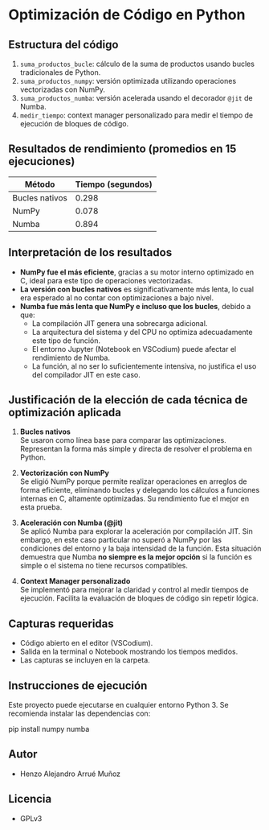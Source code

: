 # Optimización de Código en Python

## Estructura del código

1. `suma_productos_bucle`: cálculo de la suma de productos usando bucles tradicionales de Python.
2. `suma_productos_numpy`: versión optimizada utilizando operaciones vectorizadas con NumPy.
3. `suma_productos_numba`: versión acelerada usando el decorador `@jit` de Numba.
4. `medir_tiempo`: context manager personalizado para medir el tiempo de ejecución de bloques de código.


## Resultados de rendimiento (promedios en 15 ejecuciones)

| Método         | Tiempo (segundos) |
|----------------|-------------------|
| Bucles nativos | 0.298             |
| NumPy          | 0.078             |
| Numba          | 0.894             |


## Interpretación de los resultados

- **NumPy fue el más eficiente**, gracias a su motor interno optimizado en C, ideal para este tipo de operaciones vectorizadas.
- **La versión con bucles nativos** es significativamente más lenta, lo cual era esperado al no contar con optimizaciones a bajo nivel.
- **Numba fue más lenta que NumPy e incluso que los bucles**, debido a que:
  - La compilación JIT genera una sobrecarga adicional.
  - La arquitectura del sistema y del CPU no optimiza adecuadamente este tipo de función.
  - El entorno Jupyter (Notebook en VSCodium) puede afectar el rendimiento de Numba.
  - La función, al no ser lo suficientemente intensiva, no justifica el uso del compilador JIT en este caso.


## Justificación de la elección de cada técnica de optimización aplicada

1. **Bucles nativos**  
   Se usaron como línea base para comparar las optimizaciones. Representan la forma más simple y directa de resolver el problema en Python.

2. **Vectorización con NumPy**  
   Se eligió NumPy porque permite realizar operaciones en arreglos de forma eficiente, eliminando bucles y delegando los cálculos a funciones internas en C, altamente optimizadas. Su rendimiento fue el mejor en esta prueba.

3. **Aceleración con Numba (@jit)**  
   Se aplicó Numba para explorar la aceleración por compilación JIT. Sin embargo, en este caso particular no superó a NumPy por las condiciones del entorno y la baja intensidad de la función. Esta situación demuestra que Numba **no siempre es la mejor opción** si la función es simple o el sistema no tiene recursos compatibles.

4. **Context Manager personalizado**  
   Se implementó para mejorar la claridad y control al medir tiempos de ejecución. Facilita la evaluación de bloques de código sin repetir lógica.


## Capturas requeridas

- Código abierto en el editor (VSCodium).
- Salida en la terminal o Notebook mostrando los tiempos medidos.
- Las capturas se incluyen en la carpeta.

## Instrucciones de ejecución

Este proyecto puede ejecutarse en cualquier entorno Python 3. Se recomienda instalar las dependencias con:

pip install numpy numba

## Autor
- Henzo Alejandro Arrué Muñoz

## Licencia
- GPLv3
